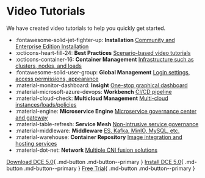 # Video Tutorials

We have created video tutorials to help you quickly get started.

<div class="grid cards" markdown>

- :fontawesome-solid-jet-fighter-up: **Installation** [Community and Enterprise Edition Installation](install.md)
- :octicons-heart-fill-24: **Best Practices** [Scenario-based video tutorials](use-cases.md)
- :octicons-container-16: **Container Management** [Infrastructure such as clusters, nodes, and loads](kpanda.md)
- :fontawesome-solid-user-group: **Global Management** [Login settings, access permissions, appearance](ghippo.md)
- :material-monitor-dashboard: **Insight** [One-stop graphical dashboard](insight.md)
- :material-microsoft-azure-devops: **Workbench** [CI/CD pipeline](amamba.md)
- :material-cloud-check: **Multicloud Management** [Multi-cloud instances/loads/policies](kairship.md)
- :material-engine: **Microservice Engine** [Microservice governance center and gateway](skoala.md)
- :material-table-refresh: **Service Mesh** [Non-intrusive service governance](mspider.md)
- :material-middleware: **Middleware** [ES, Kafka, MinIO, MySQL, etc.](mcamel.md)
- :material-warehouse: **Container Repository** [Image integration and hosting services](kangaroo.md)
- :material-dot-net: **Network** [Multiple CNI fusion solutions](network.md)

</div>

[Download DCE 5.0](../download/dce5.md){ .md-button .md-button--primary }
[Install DCE 5.0](../install/intro.md){ .md-button .md-button--primary }
[Free Trial](../dce/license0.md){ .md-button .md-button--primary }
